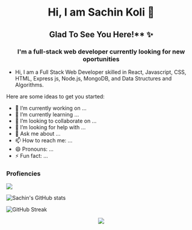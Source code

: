 <h1 align="center">Hi, I am Sachin Koli 👋 </h1>
<h2 align="center">Glad To See You Here!** ✨</h2>
<h3 align="center">I'm a full-stack web developer currently looking for new oportunities</h3>

- Hi, I am a Full Stack Web Developer skilled in React, Javascript, CSS, HTML, Express js, Node.js, MongoDB, and Data Structures and Algorithms.

Here are some ideas to get you started:

- 🔭 I’m currently working on ...
- 🌱 I’m currently learning ...
- 👯 I’m looking to collaborate on ...
- 🤔 I’m looking for help with ...
- 💬 Ask me about ...
- 📫 How to reach me: ...
- 😄 Pronouns: ...
- ⚡ Fun fact: ...

<h3>
 Profiencies 
</h3>  

<p >
 <img  src="https://user-images.githubusercontent.com/59872807/89734383-7827e580-da79-11ea-9840-299bc8b32335.jpg">
</p> 

![Sachin's GitHub stats](https://github-readme-stats.vercel.app/api?username=kosachin&show_icons=true&theme=highcontrast)

![GitHub Streak](https://github-readme-streak-stats.herokuapp.com/?user=kosachin&theme=highcontrast&fire=f7a305&ring=b0d90b&currStreakLabel=b0d90b)

<p align="center">
 <img  src="https://raw.githubusercontent.com/Trilokia/Trilokia/379277808c61ef204768a61bbc5d25bc7798ccf1/bottom_header.svg">
</p>

